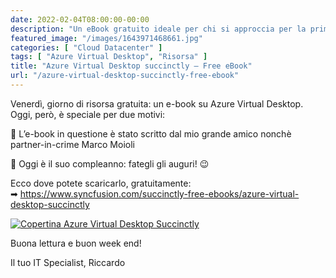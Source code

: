```yaml
---
date: 2022-02-04T08:00:00-00:00
description: "Un eBook gratuito ideale per chi si approccia per la prima volta all'argomento Azure Virtual Desktop."
featured_image: "/images/1643971468661.jpg"
categories: [ "Cloud Datacenter" ]
tags: [ "Azure Virtual Desktop", "Risorsa" ]
title: "Azure Virtual Desktop succinctly – Free eBook"
url: "/azure-virtual-desktop-succinctly-free-ebook"
---
```

Venerdì, giorno di risorsa gratuita: un e-book su Azure Virtual Desktop. Oggi, però, è speciale per due motivi:

📖 L’e-book in questione è stato scritto dal mio grande amico nonchè partner-in-crime Marco Moioli

🎂 Oggi è il suo compleanno: fategli gli auguri! 😉

Ecco dove potete scaricarlo, gratuitamente:  
➡ https://www.syncfusion.com/succinctly-free-ebooks/azure-virtual-desktop-succinctly

[![Copertina Azure Virtual Desktop Succinctly](/images/1643971468661.jpg)](https://www.syncfusion.com/succinctly-free-ebooks/azure-virtual-desktop-succinctly)

Buona lettura e buon week end!

Il tuo IT Specialist, Riccardo